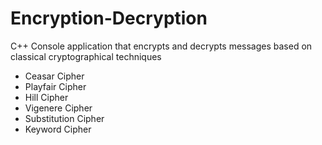 # Encryption-Decryption
C++ Console application that encrypts and decrypts messages based on classical cryptographical techniques
- Ceasar Cipher
- Playfair Cipher
- Hill Cipher
- Vigenere Cipher
- Substitution Cipher
- Keyword Cipher
